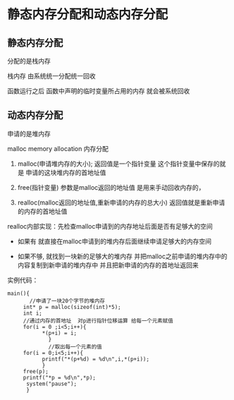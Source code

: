 # 静态内存分配和动态内存分配
## 静态内存分配 

分配的是栈内存  

栈内存 由系统统一分配统一回收 

函数运行之后 函数中声明的临时变量所占用的内存 就会被系统回收 

## 动态内存分配 

申请的是堆内存

malloc memory allocation 内存分配

1. malloc(申请堆内存的大小);  返回值是一个指针变量  这个指针变量中保存的就是 申请的这块堆内存的首地址值

 2. free(指针变量) 参数是malloc返回的地址值  是用来手动回收内存的，

 3. realloc(malloc返回的地址值,重新申请的内存的总大小) 返回值就是重新申请的内存的首地址值

realloc内部实现：先检查malloc申请到的内存地址后面是否有足够大的空间 

 - 如果有 就直接在malloc申请到的堆内存后面继续申请足够大的内存空间

- 如果不够, 就找到一块新的足够大的堆内存 并把malloc之前申请的堆内存中的内容复制到新申请的堆内存中 并且把新申请的内存的首地址返回来 


 实例代码：

 ```
 main(){ 
        //申请了一块20个字节的堆内存           
      int* p = malloc(sizeof(int)*5);
      int i;
      //通过内存的首地址  对p进行指针位移运算 给每一个元素赋值
      for(i = 0 ;i<5;i++){
            *(p+i) = i;  
              }
              //取出每一个元素的值 
      for(i = 0;i<5;i++){
            printf("*(p+%d) = %d\n",i,*(p+i));
            }
      free(p);
      printf("*p = %d\n",*p); 
       system("pause");      
       }
```